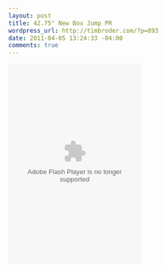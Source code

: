 ```yaml
--- 
layout: post
title: 42.75" New Box Jump PR
wordpress_url: http://timbroder.com/?p=893
date: 2011-04-05 13:24:33 -04:00
comments: true
---
```

<object width="266" height="400" ><param name="allowfullscreen" value="true" /><param name="movie" value="http://www.facebook.com/v/608117101466" /><embed src="http://www.facebook.com/v/608117101466" type="application/x-shockwave-flash" allowfullscreen="true" width="266" height="400"></embed></object>
